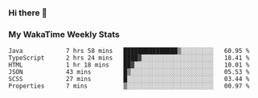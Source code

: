 ### Hi there 👋

<!--
**royschrauwen/royschrauwen** is a ✨ _special_ ✨ repository because its `README.md` (this file) appears on your GitHub profile.

Here are some ideas to get you started:

- 🔭 I’m currently working on ...
- 🌱 I’m currently learning ...
- 👯 I’m looking to collaborate on ...
- 🤔 I’m looking for help with ...
- 💬 Ask me about ...
- 📫 How to reach me: ...
- 😄 Pronouns: ...
- ⚡ Fun fact: ...
-->


### My WakaTime Weekly Stats
<!--START_SECTION:waka-->

```text
Java            7 hrs 58 mins   ███████████████▒░░░░░░░░░   60.95 %
TypeScript      2 hrs 24 mins   ████▓░░░░░░░░░░░░░░░░░░░░   18.41 %
HTML            1 hr 18 mins    ██▓░░░░░░░░░░░░░░░░░░░░░░   10.01 %
JSON            43 mins         █▒░░░░░░░░░░░░░░░░░░░░░░░   05.53 %
SCSS            27 mins         █░░░░░░░░░░░░░░░░░░░░░░░░   03.44 %
Properties      7 mins          ▒░░░░░░░░░░░░░░░░░░░░░░░░   00.97 %
```

<!--END_SECTION:waka-->
